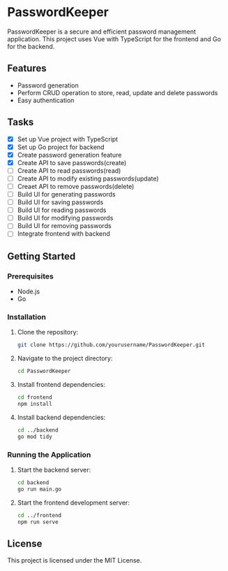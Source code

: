 # PasswordKeeper

PasswordKeeper is a secure and efficient password management application. This project uses Vue with TypeScript for the frontend and Go for the backend.

## Features

- Password generation
- Perform CRUD operation to store, read, update and delete passwords
- Easy authentication

## Tasks

- [x] Set up Vue project with TypeScript
- [x] Set up Go project for backend
- [x] Create password generation feature
- [x] Create API to save passwords(create)
- [ ] Create API to read passwords(read)
- [ ] Create API to modify existing passwords(update)
- [ ] Creaet API to remove passwords(delete)
- [ ] Build UI for generating passwords
- [ ] Build UI for saving passwords
- [ ] Build UI for reading passwords
- [ ] Build UI for modifying passwords
- [ ] Build UI for removing passwords
- [ ] Integrate frontend with backend

## Getting Started

### Prerequisites

- Node.js
- Go

### Installation

1. Clone the repository:
    ```sh
    git clone https://github.com/yourusername/PasswordKeeper.git
    ```
2. Navigate to the project directory:
    ```sh
    cd PasswordKeeper
    ```
3. Install frontend dependencies:
    ```sh
    cd frontend
    npm install
    ```
4. Install backend dependencies:
    ```sh
    cd ../backend
    go mod tidy
    ```

### Running the Application

1. Start the backend server:
    ```sh
    cd backend
    go run main.go
    ```
2. Start the frontend development server:
    ```sh
    cd ../frontend
    npm run serve
    ```

## License

This project is licensed under the MIT License.
